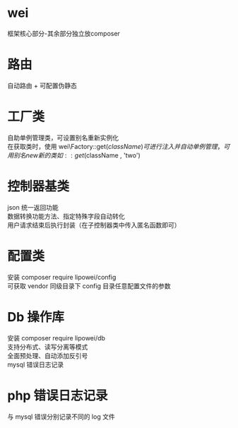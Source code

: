 # wei
框架核心部分-其余部分独立放composer
# 路由
自动路由 + 可配置伪静态
# 工厂类
自助单例管理类，可设置别名重新实例化  
在获取类时，使用 wei\Factory::get($className) 可进行注入并自动单例管理，可用别名new新的类如::get($className , 'two')   
# 控制器基类
json 统一返回功能  
数据转换功能方法、指定特殊字段自动转化  
用户请求结束后执行封装（在子控制器类中传入匿名函数即可）
# 配置类
安装 composer require lipowei/config   
可获取 vendor 同级目录下 config 目录任意配置文件的参数   
# Db 操作库
安装 composer require lipowei/db  
支持分布式、读写分离等模式  
全面预处理、自动添加反引号  
mysql 错误日志记录  
# php 错误日志记录
与 mysql 错误分别记录不同的 log 文件
